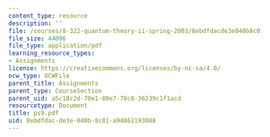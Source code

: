 ```yaml
---
content_type: resource
description: ''
file: /courses/8-322-quantum-theory-ii-spring-2003/8ebdfdacde3e040b8c01a94862193088_ps9.pdf
file_size: 44096
file_type: application/pdf
learning_resource_types:
- Assignments
license: https://creativecommons.org/licenses/by-nc-sa/4.0/
ocw_type: OCWFile
parent_title: Assignments
parent_type: CourseSection
parent_uid: a5c18c2d-70e1-80e7-70c8-36239c1f1acd
resourcetype: Document
title: ps9.pdf
uid: 8ebdfdac-de3e-040b-8c01-a94862193088
---
```

